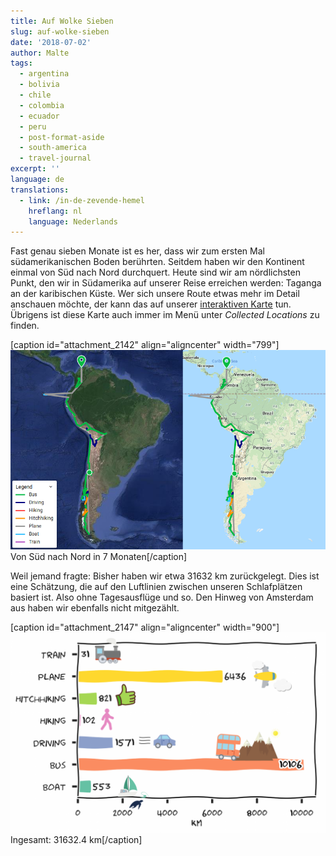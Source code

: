 ```yaml
---
title: Auf Wolke Sieben
slug: auf-wolke-sieben
date: '2018-07-02'
author: Malte
tags:
  - argentina
  - bolivia
  - chile
  - colombia
  - ecuador
  - peru
  - post-format-aside
  - south-america
  - travel-journal
excerpt: ''
language: de
translations:
  - link: /in-de-zevende-hemel
    hreflang: nl
    language: Nederlands
---
```


Fast genau sieben Monate ist es her, dass wir zum ersten Mal südamerikanischen Boden berührten. Seitdem haben wir den Kontinent einmal von Süd nach Nord durchquert. Heute sind wir am nördlichsten Punkt, den wir in Südamerika auf unserer Reise erreichen werden: Taganga an der karibischen Küste. Wer sich unsere Route etwas mehr im Detail anschauen möchte, der kann das auf unserer [interaktiven Karte](https://collectingbaggage.nl/de/collected-locations/) tun. Übrigens ist diese Karte auch immer im Menü unter _Collected Locations_ zu finden.

\[caption id="attachment\_2142" align="aligncenter" width="799"\][![](images/2018-07-02_travelmap.png)](https://collectingbaggage.nl/de/collected-locations/)Von Süd nach Nord in 7 Monaten\[/caption\]

Weil jemand fragte: Bisher haben wir etwa 31632 km zurückgelegt. Dies ist eine Schätzung, die auf den Luftlinien zwischen unseren Schlafplätzen basiert ist. Also ohne Tagesausflüge und so. Den Hinweg von Amsterdam aus haben wir ebenfalls nicht mitgezählt.

\[caption id="attachment\_2147" align="aligncenter" width="900"\][![](images/travel_distances_SA_barh-1024x650.png)](https://collectingbaggage.nl/wp-content/uploads/2018/07/travel_distances_SA_barh.png) Ingesamt: 31632.4 km\[/caption\]
